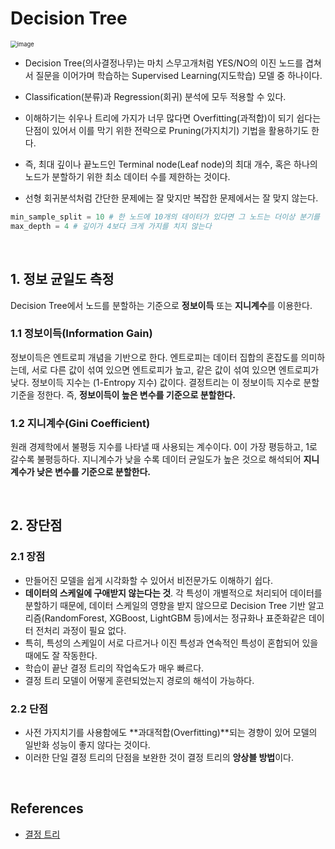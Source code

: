 # Decision Tree

<img src="https://user-images.githubusercontent.com/64063767/109497901-14790e80-7ad6-11eb-8fae-9238881d293d.png" alt="image" style="zoom:67%;" />

- Decision Tree(의사결정나무)는 마치 스무고개처럼 YES/NO의 이진 노드를 겹쳐서 질문을 이어가며 학습하는 Supervised Learning(지도학습) 모델 중 하나이다.
- Classification(분류)과 Regression(회귀) 분석에 모두 적용할 수 있다.

- 이해하기는 쉬우나 트리에 가지가 너무 많다면 Overfitting(과적합)이 되기 쉽다는 단점이 있어서 이를 막기 위한 전략으로 Pruning(가지치기) 기법을 활용하기도 한다.
- 즉, 최대 깊이나 끝노드인 Terminal node(Leaf node)의 최대 개수, 혹은 하나의 노드가 분할하기 위한 최소 데이터 수를 제한하는 것이다.

- 선형 회귀분석처럼 간단한 문제에는 잘 맞지만 복잡한 문제에서는 잘 맞지 않는다.

```python
min_sample_split = 10 # 한 노드에 10개의 데이터가 있다면 그 노드는 더이상 분기를 하지 않는다
max_depth = 4 # 깊이가 4보다 크게 가지를 치지 않는다
```

<br/>

## 1. 정보 균일도 측정

Decision Tree에서 노드를 분할하는 기준으로 **정보이득** 또는 **지니계수**를 이용한다.

### 1.1 정보이득(Information Gain)

정보이득은 엔트로피 개념을 기반으로 한다. 엔트로피는 데이터 집합의 혼잡도를 의미하는데, 서로 다른 값이 섞여 있으면 엔트로피가 높고, 같은 값이 섞여 있으면 엔트로피가 낮다. 정보이득 지수는 (1-Entropy 지수) 값이다. 결정트리는 이 정보이득 지수로 분할 기준을 정한다. 즉, **정보이득이 높은 변수를 기준으로 분할한다.**

### 1.2 지니계수(Gini Coefficient)

원래 경제학에서 불평등 지수를 나타낼 때 사용되는 계수이다. 0이 가장 평등하고, 1로 갈수록 불평등하다. 지니계수가 낮을 수록 데이터 균일도가 높은 것으로 해석되어 **지니 계수가 낮은 변수를 기준으로 분할한다.**

<br/>

## 2. 장단점

### 2.1 장점

- 만들어진 모델을 쉽게 시각화할 수 있어서 비전문가도 이해하기 쉽다.
- **데이터의 스케일에 구애받지 않는다는 것**. 각 특성이 개별적으로 처리되어 데이터를 분할하기 때문에, 데이터 스케일의 영향을 받지 않으므로 Decision Tree 기반 알고리즘(RandomForest, XGBoost, LightGBM 등)에서는 정규화나 표준화같은 데이터 전처리 과정이 필요 없다.
- 특히, 특성의 스케일이 서로 다르거나 이진 특성과 연속적인 특성이 혼합되어 있을 때에도 잘 작동한다.
- 학습이 끝난 결정 트리의 작업속도가 매우 빠르다.
- 결정 트리 모델이 어떻게 훈련되었는지 경로의 해석이 가능하다.

### 2.2 단점

- 사전 가지치기를 사용함에도 **과대적합(Overfitting)**되는 경향이 있어 모델의 일반화 성능이 좋지 않다는 것이다.
- 이러한 단일 결정 트리의 단점을 보완한 것이 결정 트리의 **앙상블 방법**이다.

<br/>

## References

- [결정 트리](https://kolikim.tistory.com/22)